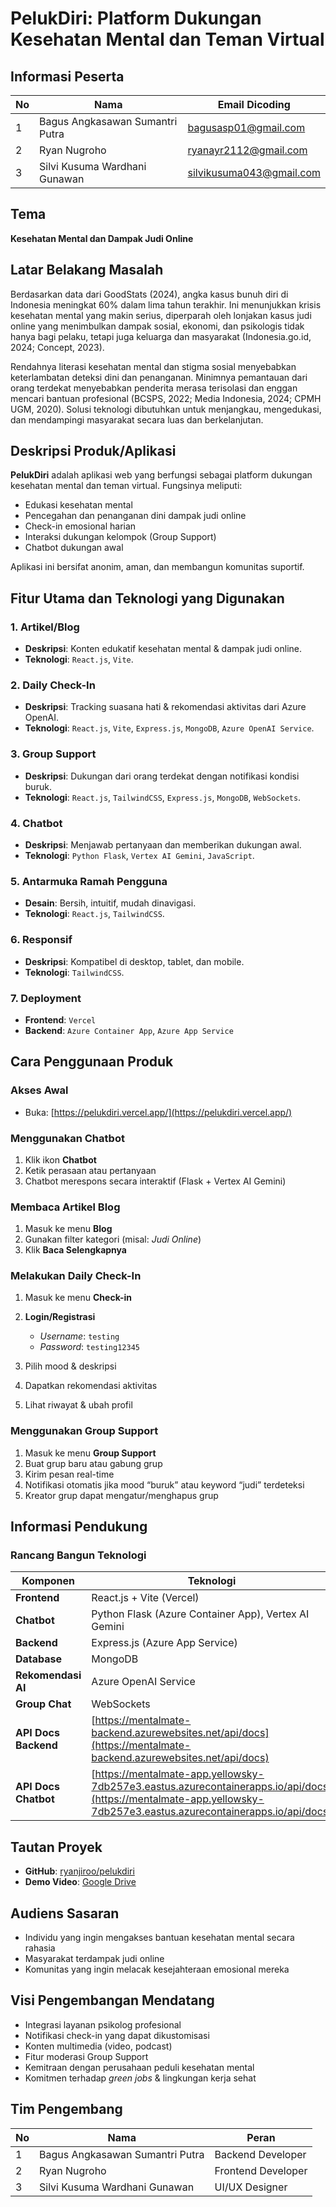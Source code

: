 # **PelukDiri: Platform Dukungan Kesehatan Mental dan Teman Virtual**

## **Informasi Peserta**

| No | Nama                            | Email Dicoding                                              |
| -- | ------------------------------- | ----------------------------------------------------------- |
| 1  | Bagus Angkasawan Sumantri Putra | [bagusasp01@gmail.com](mailto:bagusasp01@gmail.com)         |
| 2  | Ryan Nugroho                    | [ryanayr2112@gmail.com](mailto:ryanayr2112@gmail.com)       |
| 3  | Silvi Kusuma Wardhani Gunawan   | [silvikusuma043@gmail.com](mailto:silvikusuma043@gmail.com) |

## **Tema**

**Kesehatan Mental dan Dampak Judi Online**

## **Latar Belakang Masalah**

Berdasarkan data dari GoodStats (2024), angka kasus bunuh diri di Indonesia meningkat 60% dalam lima tahun terakhir. Ini menunjukkan krisis kesehatan mental yang makin serius, diperparah oleh lonjakan kasus judi online yang menimbulkan dampak sosial, ekonomi, dan psikologis tidak hanya bagi pelaku, tetapi juga keluarga dan masyarakat (Indonesia.go.id, 2024; Concept, 2023).

Rendahnya literasi kesehatan mental dan stigma sosial menyebabkan keterlambatan deteksi dini dan penanganan. Minimnya pemantauan dari orang terdekat menyebabkan penderita merasa terisolasi dan enggan mencari bantuan profesional (BCSPS, 2022; Media Indonesia, 2024; CPMH UGM, 2020). Solusi teknologi dibutuhkan untuk menjangkau, mengedukasi, dan mendampingi masyarakat secara luas dan berkelanjutan.

## **Deskripsi Produk/Aplikasi**

**PelukDiri** adalah aplikasi web yang berfungsi sebagai platform dukungan kesehatan mental dan teman virtual. Fungsinya meliputi:

* Edukasi kesehatan mental
* Pencegahan dan penanganan dini dampak judi online
* Check-in emosional harian
* Interaksi dukungan kelompok (Group Support)
* Chatbot dukungan awal

Aplikasi ini bersifat anonim, aman, dan membangun komunitas suportif.

## **Fitur Utama dan Teknologi yang Digunakan**

### **1. Artikel/Blog**

* **Deskripsi**: Konten edukatif kesehatan mental & dampak judi online.
* **Teknologi**: `React.js`, `Vite`.

### **2. Daily Check-In**

* **Deskripsi**: Tracking suasana hati & rekomendasi aktivitas dari Azure OpenAI.
* **Teknologi**: `React.js`, `Vite`, `Express.js`, `MongoDB`, `Azure OpenAI Service`.

### **3. Group Support**

* **Deskripsi**: Dukungan dari orang terdekat dengan notifikasi kondisi buruk.
* **Teknologi**: `React.js`, `TailwindCSS`, `Express.js`, `MongoDB`, `WebSockets`.

### **4. Chatbot**

* **Deskripsi**: Menjawab pertanyaan dan memberikan dukungan awal.
* **Teknologi**: `Python Flask`, `Vertex AI Gemini`, `JavaScript`.

### **5. Antarmuka Ramah Pengguna**

* **Desain**: Bersih, intuitif, mudah dinavigasi.
* **Teknologi**: `React.js`, `TailwindCSS`.

### **6. Responsif**

* **Deskripsi**: Kompatibel di desktop, tablet, dan mobile.
* **Teknologi**: `TailwindCSS`.

### **7. Deployment**

* **Frontend**: `Vercel`
* **Backend**: `Azure Container App`, `Azure App Service`

## **Cara Penggunaan Produk**

### **Akses Awal**

* Buka: [https://pelukdiri.vercel.app/](https://pelukdiri.vercel.app/)

### **Menggunakan Chatbot**

1. Klik ikon **Chatbot**
2. Ketik perasaan atau pertanyaan
3. Chatbot merespons secara interaktif (Flask + Vertex AI Gemini)

### **Membaca Artikel Blog**

1. Masuk ke menu **Blog**
2. Gunakan filter kategori (misal: *Judi Online*)
3. Klik **Baca Selengkapnya**

### **Melakukan Daily Check-In**

1. Masuk ke menu **Check-in**
2. **Login/Registrasi**

   * *Username*: `testing`
   * *Password*: `testing12345`
3. Pilih mood & deskripsi
4. Dapatkan rekomendasi aktivitas
5. Lihat riwayat & ubah profil

### **Menggunakan Group Support**

1. Masuk ke menu **Group Support**
2. Buat grup baru atau gabung grup
3. Kirim pesan real-time
4. Notifikasi otomatis jika mood “buruk” atau keyword “judi” terdeteksi
5. Kreator grup dapat mengatur/menghapus grup

## **Informasi Pendukung**

### **Rancang Bangun Teknologi**

| Komponen             | Teknologi                                                                                                                                                          |
| -------------------- | ------------------------------------------------------------------------------------------------------------------------------------------------------------------ |
| **Frontend**         | React.js + Vite (Vercel)                                                                                                                                           |
| **Chatbot**          | Python Flask (Azure Container App), Vertex AI Gemini                                                                                                               |
| **Backend**          | Express.js (Azure App Service)                                                                                                                                     |
| **Database**         | MongoDB                                                                                                                                                            |
| **Rekomendasi AI**   | Azure OpenAI Service                                                                                                                                               |
| **Group Chat**       | WebSockets                                                                                                                                                         |
| **API Docs Backend** | [https://mentalmate-backend.azurewebsites.net/api/docs](https://mentalmate-backend.azurewebsites.net/api/docs)                                                     |
| **API Docs Chatbot** | [https://mentalmate-app.yellowsky-7db257e3.eastus.azurecontainerapps.io/api/docs](https://mentalmate-app.yellowsky-7db257e3.eastus.azurecontainerapps.io/api/docs) |

## **Tautan Proyek**

* **GitHub**: [ryanjiroo/pelukdiri](https://github.com/ryanjiroo/pelukdiri)
* **Demo Video**: [Google Drive](https://drive.google.com/drive/folders/1HI0xnGs6qW3hqhY1rJlLsFueoBFoySYE)

## **Audiens Sasaran**

* Individu yang ingin mengakses bantuan kesehatan mental secara rahasia
* Masyarakat terdampak judi online
* Komunitas yang ingin melacak kesejahteraan emosional mereka

## **Visi Pengembangan Mendatang**

* Integrasi layanan psikolog profesional
* Notifikasi check-in yang dapat dikustomisasi
* Konten multimedia (video, podcast)
* Fitur moderasi Group Support
* Kemitraan dengan perusahaan peduli kesehatan mental
* Komitmen terhadap *green jobs* & lingkungan kerja sehat

## **Tim Pengembang**

| No | Nama                            | Peran              |
| -- | ------------------------------- | ------------------ |
| 1  | Bagus Angkasawan Sumantri Putra | Backend Developer  |
| 2  | Ryan Nugroho                    | Frontend Developer |
| 3  | Silvi Kusuma Wardhani Gunawan   | UI/UX Designer     |
